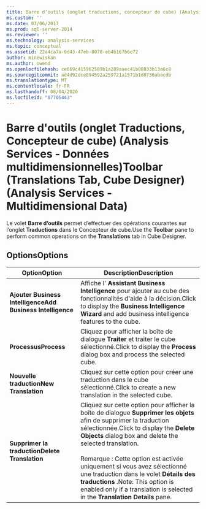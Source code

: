 ```yaml
---
title: Barre d’outils (onglet traductions, concepteur de cube) (Analysis Services-données multidimensionnelles) | Microsoft Docs
ms.custom: ''
ms.date: 03/06/2017
ms.prod: sql-server-2014
ms.reviewer: ''
ms.technology: analysis-services
ms.topic: conceptual
ms.assetid: 22a4ca7a-0d43-47eb-8078-eb4b167b6e72
author: minewiskan
ms.author: owend
ms.openlocfilehash: ce669c415962589b1a289aaec41b08033b13a6c8
ms.sourcegitcommit: ad4d92dce894592a259721a1571b1d8736abacdb
ms.translationtype: MT
ms.contentlocale: fr-FR
ms.lasthandoff: 08/04/2020
ms.locfileid: "87705443"
---
```

# <a name="toolbar-translations-tab-cube-designer-analysis-services---multidimensional-data"></a><span data-ttu-id="dedf9-102">Barre d'outils (onglet Traductions, Concepteur de cube) (Analysis Services - Données multidimensionnelles)</span><span class="sxs-lookup"><span data-stu-id="dedf9-102">Toolbar (Translations Tab, Cube Designer) (Analysis Services - Multidimensional Data)</span></span>
  <span data-ttu-id="dedf9-103">Le volet **Barre d’outils** permet d’effectuer des opérations courantes sur l’onglet **Traductions** dans le Concepteur de cube.</span><span class="sxs-lookup"><span data-stu-id="dedf9-103">Use the **Toolbar** pane to perform common operations on the **Translations** tab in Cube Designer.</span></span>  
  
## <a name="options"></a><span data-ttu-id="dedf9-104">Options</span><span class="sxs-lookup"><span data-stu-id="dedf9-104">Options</span></span>  
  
|<span data-ttu-id="dedf9-105">Option</span><span class="sxs-lookup"><span data-stu-id="dedf9-105">Option</span></span>|<span data-ttu-id="dedf9-106">Description</span><span class="sxs-lookup"><span data-stu-id="dedf9-106">Description</span></span>|  
|------------|-----------------|  
|<span data-ttu-id="dedf9-107">**Ajouter Business Intelligence**</span><span class="sxs-lookup"><span data-stu-id="dedf9-107">**Add Business Intelligence**</span></span>|<span data-ttu-id="dedf9-108">Affiche l' **Assistant Business Intelligence** pour ajouter au cube des fonctionnalités d'aide à la décision.</span><span class="sxs-lookup"><span data-stu-id="dedf9-108">Click to display the **Business Intelligence Wizard** and add business intelligence features to the cube.</span></span>|  
|<span data-ttu-id="dedf9-109">**Processus**</span><span class="sxs-lookup"><span data-stu-id="dedf9-109">**Process**</span></span>|<span data-ttu-id="dedf9-110">Cliquez pour afficher la boîte de dialogue **Traiter** et traiter le cube sélectionné.</span><span class="sxs-lookup"><span data-stu-id="dedf9-110">Click to display the **Process** dialog box and process the selected cube.</span></span>|  
|<span data-ttu-id="dedf9-111">**Nouvelle traduction**</span><span class="sxs-lookup"><span data-stu-id="dedf9-111">**New Translation**</span></span>|<span data-ttu-id="dedf9-112">Cliquez sur cette option pour créer une traduction dans le cube sélectionné.</span><span class="sxs-lookup"><span data-stu-id="dedf9-112">Click to create a new translation in the selected cube.</span></span>|  
|<span data-ttu-id="dedf9-113">**Supprimer la traduction**</span><span class="sxs-lookup"><span data-stu-id="dedf9-113">**Delete Translation**</span></span>|<span data-ttu-id="dedf9-114">Cliquez sur cette option pour afficher la boîte de dialogue **Supprimer les objets** afin de supprimer la traduction sélectionnée.</span><span class="sxs-lookup"><span data-stu-id="dedf9-114">Click to display the **Delete Objects** dialog box and delete the selected translation.</span></span><br /><br /> <span data-ttu-id="dedf9-115">Remarque : Cette option est activée uniquement si vous avez sélectionné une traduction dans le volet **Détails des traductions** .</span><span class="sxs-lookup"><span data-stu-id="dedf9-115">Note: This option is enabled only if a translation is selected in the **Translation Details** pane.</span></span>|  
  
  
